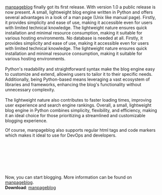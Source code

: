 <!-- title: manpageblog released in version 1.0 -->
<!-- meta_description: Initial release of manpageblog 1.0. A simple and static blog generator in manpage design written in Python. -->
<!-- image_url: https://cdn.gyptazy.ch/images/manpageblog.jpg -->

<a href="https://github.com/gyptazy/manpageblog">manpageblog</a> finally got its first release. With version
1.0 a public release is now present. A small, lightweight blog engine written in Python and offers several advantages
in a look of a man page (Unix like manual page). Firstly, it provides simplicity and ease of use, making it accessible even for users with limited technical knowledge. The lightweight nature ensures quick installation and minimal resource consumption, making it suitable for various hosting environments. No database is needed at all.
Firstly, it provides simplicity and ease of use, making it accessible even for users with limited technical knowledge.
The lightweight nature ensures quick installation and minimal resource consumption, making it suitable for various hosting environments.
<br><br>
Python's readability and straightforward syntax make the blog engine easy to customize and extend, allowing users
to tailor it to their specific needs. Additionally, being Python-based means leveraging a vast ecosystem of libraries
and frameworks, enhancing the blog's functionality without unnecessary complexity.
<br><br>
The lightweight nature also contributes to faster loading times, improving user experience and search engine rankings.
Overall, a small, lightweight blog engine in Python combines simplicity, flexibility, and efficiency, making it an
ideal choice for those prioritizing a streamlined and customizable blogging experience.

Of course, manpageblog also supports regular html tags and code markers which makes it ideal to use for DevOps and developers.
<br><br>

<code>
    <!-- title: manpageblog released in version 1.0 -->
    <!-- meta_description: Initial release of manpageblog 1.0. A simple and static blog generator in manpage design written in Python. -->
</code>

<br><br>
Now, you can start blogging. More information can be found on <a href="https://github.com/gyptazy/manpageblog">manpageblog</a>.<br>
<b>Download</b>: <a href="https://github.com/gyptazy/manpageblog">manpageblog</a>
